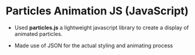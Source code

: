 # Particles Animation JS (JavaScript) 

* Used **particles.js** a lightweight javascript library to create a display of animated particles. 

* Made use of JSON for the actual styling and animating process 
